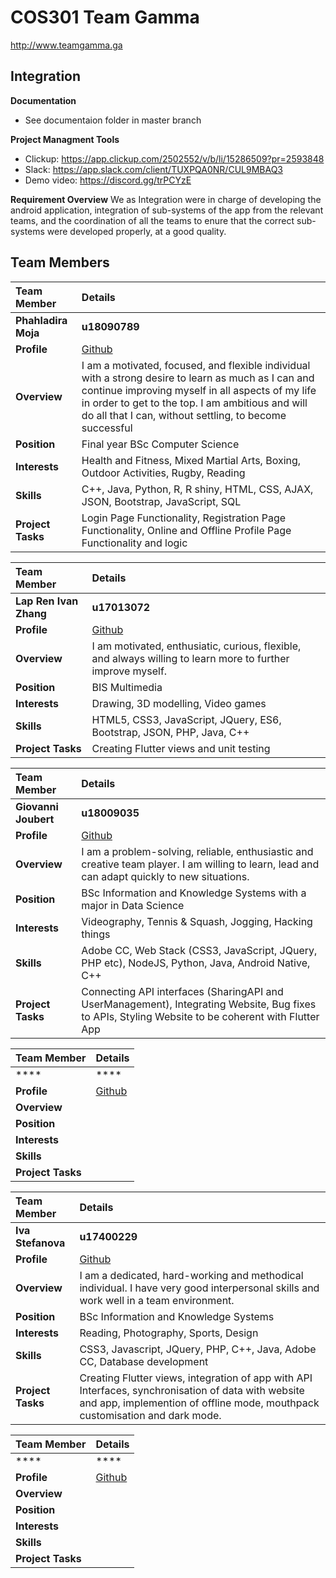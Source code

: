 # COS301 Team Gamma
<http://www.teamgamma.ga>

## **Integration**

**Documentation**
* See documentaion folder in master branch

**Project Managment Tools**
* Clickup: https://app.clickup.com/2502552/v/b/li/15286509?pr=2593848
* Slack: https://app.slack.com/client/TUXPQA0NR/CUL9MBAQ3
* Demo video: https://discord.gg/trPCYzE

**Requirement Overview**
We as Integration were in charge of developing the android application, integration of sub-systems of the app from the relevant teams, 
and the coordination of all the teams to enure that the correct sub-systems were developed properly, at a good quality.
## **Team Members**

|Team Member | Details | 
| :---         | :---         |  
|**Phahladira Moja**|    **u18090789**   |
|**Profile** |[Github](https://phahla.github.io/)|
|**Overview**|I am a motivated, focused, and flexible individual with a strong desire to learn as much as I can and continue improving myself in all aspects of my life in order to get to the top. I am ambitious and will do all that I can, without settling, to become successful|
|**Position** |Final year BSc Computer Science|
|**Interests** |Health and Fitness, Mixed Martial Arts, Boxing, Outdoor Activities, Rugby, Reading|
|**Skills**|C++, Java, Python, R, R shiny,  HTML, CSS, AJAX, JSON, Bootstrap, JavaScript, SQL|
|**Project Tasks**| Login Page Functionality, Registration Page Functionality, Online and Offline Profile Page Functionality and logic |

|Team Member | Details | 
| :---         | :---         |  
|**Lap Ren Ivan Zhang**|    **u17013072**   |
|**Profile** |[Github](https://lirenivanzhang.github.io/)|
|**Overview**| I am motivated, enthusiatic, curious, flexible, and always willing to learn more to further improve myself. |
|**Position** | BIS Multimedia |
|**Interests** | Drawing, 3D modelling, Video games |
|**Skills**| HTML5, CSS3, JavaScript, JQuery, ES6, Bootstrap, JSON, PHP, Java, C++| 
|**Project Tasks**| Creating Flutter views and unit testing |

|Team Member | Details | 
| :---         | :---         |  
|**Giovanni Joubert**|    **u18009035**   |
|**Profile** |[Github](https://gjcsup.github.io/)|
|**Overview**| I am a problem-solving, reliable, enthusiastic and creative team player. I am willing to learn, lead and can adapt quickly to new situations. |
|**Position** | BSc Information and Knowledge Systems with a major in Data Science |
|**Interests** | Videography, Tennis & Squash, Jogging, Hacking things |
|**Skills**| Adobe CC, Web Stack (CSS3, JavaScript, JQuery, PHP etc), NodeJS, Python, Java, Android Native, C++| 
|**Project Tasks**| Connecting API interfaces (SharingAPI and UserManagement), Integrating Website, Bug fixes to APIs, Styling Website to be coherent with Flutter App |

|Team Member | Details | 
| :---         | :---         |   
|****|    ****   |
|**Profile** |[Github]()|
|**Overview**| |
|**Position** ||
|**Interests** ||
|**Skills**||
|**Project Tasks**| |

|Team Member | Details | 
| :---         | :---         |   
|**Iva Stefanova**|    **u17400229**   |
|**Profile** |[Github](https://IvaKStefanova.github.io/)|
|**Overview**| I am a dedicated, hard-working and methodical individual. I have very good interpersonal skills and work well in a team environment. |
|**Position** | BSc Information and Knowledge Systems |
|**Interests** | Reading, Photography, Sports, Design |
|**Skills**| CSS3, Javascript, JQuery, PHP, C++, Java, Adobe CC, Database development |
|**Project Tasks**| Creating Flutter views, integration of app with API Interfaces, synchronisation of data with website and app, implemention of offline mode, mouthpack customisation and dark mode.  |


|Team Member | Details | 
| :---         | :---         |   
|****|    ****   |
|**Profile** |[Github]()|
|**Overview**| |
|**Position** ||
|**Interests** ||
|**Skills**| |
|**Project Tasks**|  |

